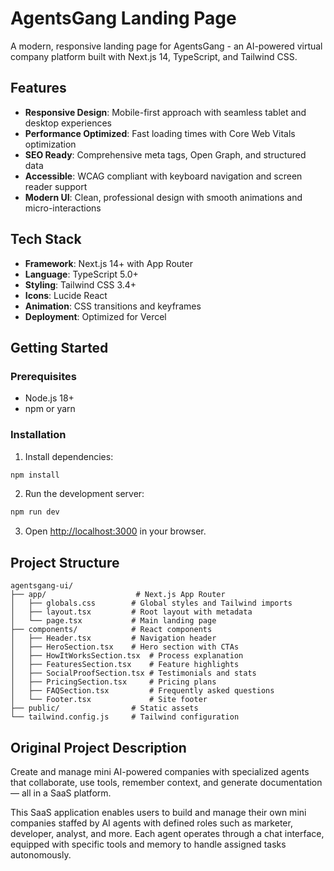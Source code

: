 # AgentsGang Landing Page

A modern, responsive landing page for AgentsGang - an AI-powered virtual company platform built with Next.js 14, TypeScript, and Tailwind CSS.

## Features

- **Responsive Design**: Mobile-first approach with seamless tablet and desktop experiences
- **Performance Optimized**: Fast loading times with Core Web Vitals optimization
- **SEO Ready**: Comprehensive meta tags, Open Graph, and structured data
- **Accessible**: WCAG compliant with keyboard navigation and screen reader support
- **Modern UI**: Clean, professional design with smooth animations and micro-interactions

## Tech Stack

- **Framework**: Next.js 14+ with App Router
- **Language**: TypeScript 5.0+
- **Styling**: Tailwind CSS 3.4+
- **Icons**: Lucide React
- **Animation**: CSS transitions and keyframes
- **Deployment**: Optimized for Vercel

## Getting Started

### Prerequisites

- Node.js 18+ 
- npm or yarn

### Installation

1. Install dependencies:
```bash
npm install
```

2. Run the development server:
```bash
npm run dev
```

3. Open [http://localhost:3000](http://localhost:3000) in your browser.

## Project Structure

```
agentsgang-ui/
├── app/                    # Next.js App Router
│   ├── globals.css        # Global styles and Tailwind imports
│   ├── layout.tsx         # Root layout with metadata
│   └── page.tsx           # Main landing page
├── components/            # React components
│   ├── Header.tsx         # Navigation header
│   ├── HeroSection.tsx    # Hero section with CTAs
│   ├── HowItWorksSection.tsx  # Process explanation
│   ├── FeaturesSection.tsx    # Feature highlights
│   ├── SocialProofSection.tsx # Testimonials and stats
│   ├── PricingSection.tsx     # Pricing plans
│   ├── FAQSection.tsx         # Frequently asked questions
│   └── Footer.tsx             # Site footer
├── public/                # Static assets
└── tailwind.config.js     # Tailwind configuration
```

## Original Project Description

Create and manage mini AI-powered companies with specialized agents that collaborate, use tools, remember context, and generate documentation — all in a SaaS platform.

This SaaS application enables users to build and manage their own mini companies staffed by AI agents with defined roles such as marketer, developer, analyst, and more. Each agent operates through a chat interface, equipped with specific tools and memory to handle assigned tasks autonomously.
